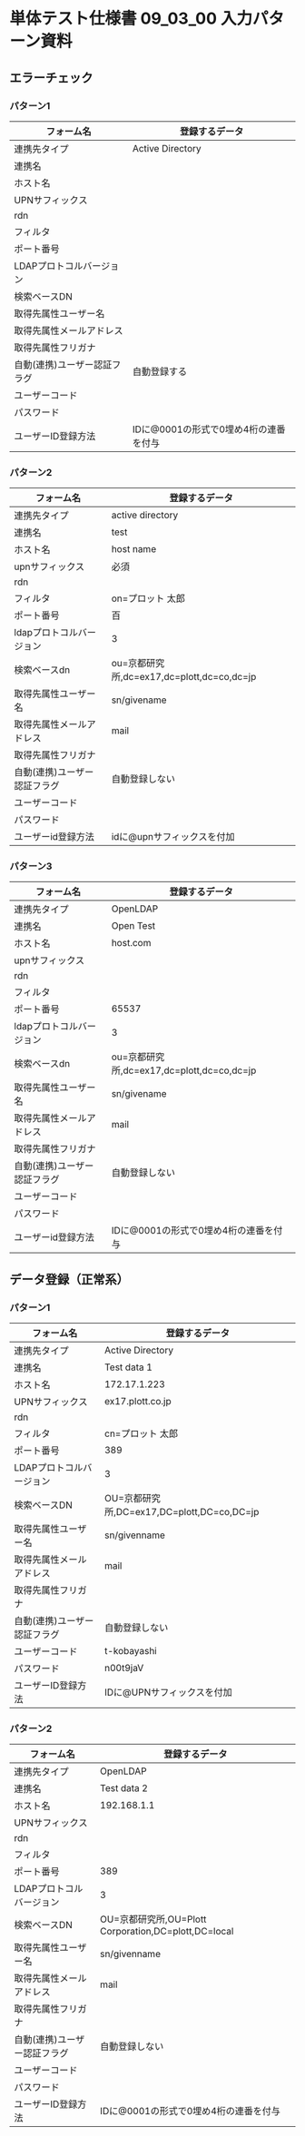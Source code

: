 # 単体テスト仕様書 09_03_00 入力パターン資料

## エラーチェック

### パターン1

| フォーム名 | 登録するデータ |
|------------|----------------|
|連携先タイプ|Active Directory|
|連携名||
|ホスト名||
|UPNサフィックス||
|rdn||
|フィルタ||
|ポート番号||
|LDAPプロトコルバージョン||
|検索ベースDN||
|取得先属性ユーザー名||
|取得先属性メールアドレス||
|取得先属性フリガナ||
|自動(連携)ユーザー認証フラグ|自動登録する|
|ユーザーコード||
|パスワード||
|ユーザーID登録方法|IDに@0001の形式で0埋め4桁の連番を付与|

### パターン2

| フォーム名 | 登録するデータ |
|------------|----------------|
|連携先タイプ|active directory|
|連携名|test|
|ホスト名|host name|
|upnサフィックス|必須|
|rdn||
|フィルタ|on=プロット 太郎|
|ポート番号|百|
|ldapプロトコルバージョン|3|
|検索ベースdn|ou=京都研究所,dc=ex17,dc=plott,dc=co,dc=jp|
|取得先属性ユーザー名|sn/givename|
|取得先属性メールアドレス|mail|
|取得先属性フリガナ||
|自動(連携)ユーザー認証フラグ|自動登録しない|
|ユーザーコード||
|パスワード||
|ユーザーid登録方法|idに@upnサフィックスを付加|


### パターン3

| フォーム名 | 登録するデータ |
|------------|----------------|
|連携先タイプ|OpenLDAP|
|連携名|Open Test|
|ホスト名|host.com|
|upnサフィックス||
|rdn||
|フィルタ||
|ポート番号|65537|
|ldapプロトコルバージョン|3|
|検索ベースdn|ou=京都研究所,dc=ex17,dc=plott,dc=co,dc=jp|
|取得先属性ユーザー名|sn/givename|
|取得先属性メールアドレス|mail|
|取得先属性フリガナ||
|自動(連携)ユーザー認証フラグ|自動登録しない|
|ユーザーコード||
|パスワード||
|ユーザーid登録方法|IDに@0001の形式で0埋め4桁の連番を付与|

## データ登録（正常系）

### パターン1

| フォーム名 | 登録するデータ |
|------------|----------------|
|連携先タイプ|Active Directory|
|連携名|Test data 1|
|ホスト名|172.17.1.223|
|UPNサフィックス|ex17.plott.co.jp|
|rdn||
|フィルタ|cn=プロット 太郎|
|ポート番号|389|
|LDAPプロトコルバージョン|3|
|検索ベースDN|OU=京都研究所,DC=ex17,DC=plott,DC=co,DC=jp|
|取得先属性ユーザー名|sn/givenname|
|取得先属性メールアドレス|mail|
|取得先属性フリガナ||
|自動(連携)ユーザー認証フラグ|自動登録しない|
|ユーザーコード|t-kobayashi|
|パスワード|n00t9jaV|
|ユーザーID登録方法|IDに@UPNサフィックスを付加|

### パターン2

| フォーム名 | 登録するデータ |
|------------|----------------|
|連携先タイプ|OpenLDAP|
|連携名|Test data 2|
|ホスト名|192.168.1.1|
|UPNサフィックス||
|rdn||
|フィルタ||
|ポート番号|389|
|LDAPプロトコルバージョン|3|
|検索ベースDN|OU=京都研究所,OU=Plott Corporation,DC=plott,DC=local
|取得先属性ユーザー名|sn/givenname|
|取得先属性メールアドレス|mail|
|取得先属性フリガナ||
|自動(連携)ユーザー認証フラグ|自動登録しない|
|ユーザーコード||
|パスワード||
|ユーザーID登録方法|IDに@0001の形式で0埋め4桁の連番を付与|

